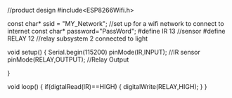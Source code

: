 //product design
#include<ESP8266Wifi.h>

const char* ssid = "MY_Network";    //set up for a wifi network to connect to internet
const char* password="PassWord";
#define IR 13  //sensor
#define RELAY 12 //relay subsystem 2 connected to light

void setup() 
{
  Serial.begin(115200)
  pinMode(IR,INPUT); //IR sensor
  pinMode(RELAY,OUTPUT); //Relay Output

}

void loop() 
{
 if(digtalRead(IR)==HIGH)
 {
  digitalWrite(RELAY,HIGH);
  }
}
